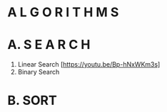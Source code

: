 # A L G O R I T H M S

# A. S E A R C H
1. Linear Search [https://youtu.be/Bp-hNxWKm3s]
2. Binary Search

# B. SORT
